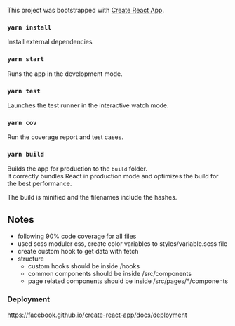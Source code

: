 This project was bootstrapped with [Create React App](https://github.com/facebook/create-react-app).

### `yarn install`

Install external dependencies

### `yarn start`

Runs the app in the development mode.<br />

### `yarn test`

Launches the test runner in the interactive watch mode.<br />

### `yarn cov`

Run the coverage report and test cases.<br />

### `yarn build`

Builds the app for production to the `build` folder.<br />
It correctly bundles React in production mode and optimizes the build for the best performance.

The build is minified and the filenames include the hashes.<br />

## Notes

- following 90% code coverage for all files
- used scss moduler css, create color variables to styles/variable.scss file
- create custom hook to get data with fetch
- structure
  - custom hooks should be inside /hooks
  - common components should be inside /src/components
  - page related components should be inside /src/pages/\*/components

### Deployment

https://facebook.github.io/create-react-app/docs/deployment
